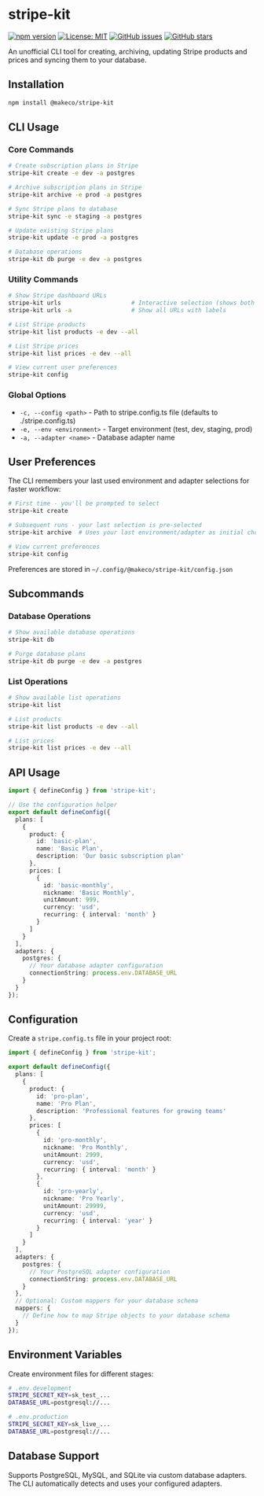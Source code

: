 # stripe-kit

[![npm version](https://badge.fury.io/js/%40makeco%2Fstripe-kit.svg)](https://badge.fury.io/js/%40makeco%2Fstripe-kit)
[![License: MIT](https://img.shields.io/badge/License-MIT-yellow.svg)](https://opensource.org/licenses/MIT)
[![GitHub issues](https://img.shields.io/github/issues/makeco/stripe-kit)](https://github.com/makeco/stripe-kit/issues)
[![GitHub stars](https://img.shields.io/github/stars/makeco/stripe-kit)](https://github.com/makeco/stripe-kit/stargazers)

An unofficial CLI tool for creating, archiving, updating Stripe products and prices and syncing them to your database.

## Installation

```bash
npm install @makeco/stripe-kit
```

## CLI Usage

### Core Commands

```bash
# Create subscription plans in Stripe
stripe-kit create -e dev -a postgres

# Archive subscription plans in Stripe
stripe-kit archive -e prod -a postgres

# Sync Stripe plans to database
stripe-kit sync -e staging -a postgres

# Update existing Stripe plans
stripe-kit update -e prod -a postgres

# Database operations
stripe-kit db purge -e dev -a postgres
```

### Utility Commands

```bash
# Show Stripe dashboard URLs
stripe-kit urls                    # Interactive selection (shows both live & test URLs)
stripe-kit urls -a                 # Show all URLs with labels

# List Stripe products
stripe-kit list products -e dev --all

# List Stripe prices
stripe-kit list prices -e dev --all

# View current user preferences
stripe-kit config
```

### Global Options

- `-c, --config <path>` - Path to stripe.config.ts file (defaults to ./stripe.config.ts)
- `-e, --env <environment>` - Target environment (test, dev, staging, prod)
- `-a, --adapter <name>` - Database adapter name

## User Preferences

The CLI remembers your last used environment and adapter selections for faster workflow:

```bash
# First time - you'll be prompted to select
stripe-kit create

# Subsequent runs - your last selection is pre-selected
stripe-kit archive  # Uses your last environment/adapter as initial choice

# View current preferences
stripe-kit config
```

Preferences are stored in `~/.config/@makeco/stripe-kit/config.json`

## Subcommands

### Database Operations

```bash
# Show available database operations
stripe-kit db

# Purge database plans
stripe-kit db purge -e dev -a postgres
```

### List Operations

```bash
# Show available list operations
stripe-kit list

# List products
stripe-kit list products -e dev --all

# List prices
stripe-kit list prices -e dev --all
```

## API Usage

```typescript
import { defineConfig } from 'stripe-kit';

// Use the configuration helper
export default defineConfig({
  plans: [
    {
      product: {
        id: 'basic-plan',
        name: 'Basic Plan',
        description: 'Our basic subscription plan'
      },
      prices: [
        {
          id: 'basic-monthly',
          nickname: 'Basic Monthly',
          unitAmount: 999,
          currency: 'usd',
          recurring: { interval: 'month' }
        }
      ]
    }
  ],
  adapters: {
    postgres: {
      // Your database adapter configuration
      connectionString: process.env.DATABASE_URL
    }
  }
});
```

## Configuration

Create a `stripe.config.ts` file in your project root:

```typescript
import { defineConfig } from 'stripe-kit';

export default defineConfig({
  plans: [
    {
      product: {
        id: 'pro-plan',
        name: 'Pro Plan',
        description: 'Professional features for growing teams'
      },
      prices: [
        {
          id: 'pro-monthly',
          nickname: 'Pro Monthly',
          unitAmount: 2999,
          currency: 'usd',
          recurring: { interval: 'month' }
        },
        {
          id: 'pro-yearly',
          nickname: 'Pro Yearly',
          unitAmount: 29999,
          currency: 'usd',
          recurring: { interval: 'year' }
        }
      ]
    }
  ],
  adapters: {
    postgres: {
      // Your PostgreSQL adapter configuration
      connectionString: process.env.DATABASE_URL
    }
  },
  // Optional: Custom mappers for your database schema
  mappers: {
    // Define how to map Stripe objects to your database schema
  }
});
```

## Environment Variables

Create environment files for different stages:

```bash
# .env.development
STRIPE_SECRET_KEY=sk_test_...
DATABASE_URL=postgresql://...

# .env.production
STRIPE_SECRET_KEY=sk_live_...
DATABASE_URL=postgresql://...
```

## Database Support

Supports PostgreSQL, MySQL, and SQLite via custom database adapters. The CLI automatically detects and uses your configured adapters.